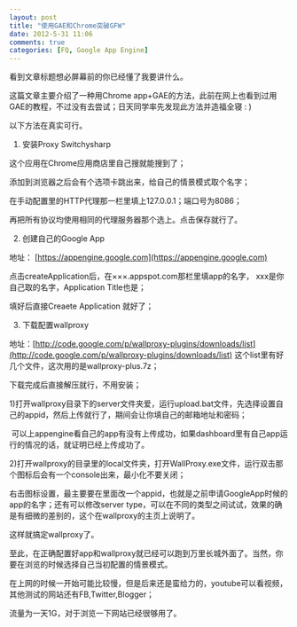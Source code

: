 ```yaml
---
layout: post
title: "使用GAE和Chrome突破GFW"
date: 2012-5-31 11:06
comments: true
categories: [FQ, Google App Engine] 
---
```


看到文章标题想必屏幕前的你已经懂了我要讲什么。

这篇文章主要介绍了一种用Chrome app+GAE的方法，此前在网上也看到过用GAE的教程，不过没有去尝试；日天同学率先发现此方法并造福全寝 : )

以下方法在真实可行。

1. 安装Proxy Switchysharp

这个应用在Chrome应用商店里自己搜就能搜到了；

添加到浏览器之后会有个选项卡跳出来，给自己的情景模式取个名字；

在手动配置里的HTTP代理那一栏里填上127.0.0.1；端口号为8086；

再把所有协议均使用相同的代理服务器那个选上。点击保存就行了。

2. 创建自己的Google App

地址： [https://appengine.google.com](https://appengine.google.com)

点击createApplication后，在×××.appspot.com那栏里填app的名字， xxx是你自己取的名字，Application Title也是；

填好后直接Creaete Application 就好了；

3. 下载配置wallproxy

地址：[http://code.google.com/p/wallproxy-plugins/downloads/list](http://code.google.com/p/wallproxy-plugins/downloads/list)
这个list里有好几个文件，这次用的是wallproxy-plus.7z；

下载完成后直接解压就行，不用安装；

1)打开wallproxy目录下的server文件夹爱，运行upload.bat文件，先选择设置自己的appid，然后上传就行了，期间会让你填自己的邮箱地址和密码；

 可以上appengine看自己的app有没有上传成功，如果dashboard里有自己app运行的情况的话，就证明已经上传成功了。

2)打开wallproxy的目录里的local文件夹，打开WallProxy.exe文件，运行双击那个图标后会有一个console出来，最小化不要关闭；

右击图标设置，最主要要在里面改一个appid，也就是之前申请GoogleApp时候的app的名字；还有可以修改server type，可以在不同的类型之间试试，效果的确是有细微的差别的，这个在wallproxy的主页上说明了。

这样就搞定wallproxy了。



至此，在正确配置好app和wallproxy就已经可以跑到万里长城外面了。当然，你要在浏览的时候选择自己当初配置的情景模式。

在上网的时候一开始可能比较慢，但是后来还是蛮给力的，youtube可以看视频，其他测试的网站还有FB,Twitter,Blogger；

流量为一天1G，对于浏览一下网站已经很够用了。
